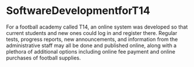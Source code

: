 # SoftwareDevelopmentforT14
For a football academy called T14, an online system was developed so that current students and new ones could log in and register there. Regular tests, progress reports, new announcements, and information from the administrative staff may all be done and published online, along with a plethora of additional options including online fee payment and online purchases of football supplies.
